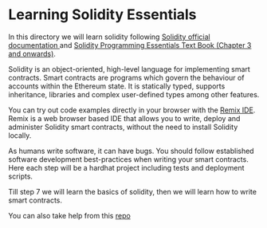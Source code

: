 # Learning Solidity Essentials

In this directory we will learn solidity following <a href='https://docs.soliditylang.org/en/v0.8.19/introduction-to-smart-contracts.html'> Solidity official documentation </a> and <a href='https://www.amazon.com/Solidity-Programming-Essentials-building-contracts/dp/1803231181/ref=sr_1_2_sspa'>Solidity Programming Essentials Text Book (Chapter 3 and onwards)</a>.

Solidity is an object-oriented, high-level language for implementing smart contracts. Smart contracts are programs which govern the behaviour of accounts within the Ethereum state. It is statically typed, supports inheritance, libraries and complex user-defined types among other features.

You can try out code examples directly in your browser with the <a href='https://remix.ethereum.org/'> Remix IDE</a>. Remix is a web browser based IDE that allows you to write, deploy and administer Solidity smart contracts, without the need to install Solidity locally.

As humans write software, it can have bugs. You should follow established software development best-practices when writing your smart contracts. Here each step will be a hardhat project including tests and deployment scripts.

Till step 7 we will learn the basics of solidity, then we will learn how to write smart contracts.

You can also take help from this [repo](https://github.com/panaverse/defi-dapps-solidity-smart-contracts)
